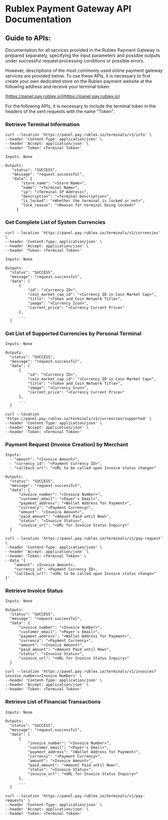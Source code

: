# Rublex Payment Gateway API Documentation

## Guide to APIs:
Documentation for all services provided in the Rublex Payment Gateway is prepared separately, specifying the input parameters and possible outputs under successful request processing conditions or possible errors.

However, descriptions of the most commonly used online payment gateway services are provided below. To use these APIs, it is necessary to first create your own dedicated store on the Rublex payment website at the following address and receive your terminal token:

[https://panel.pay.rublex.io](https://panel.pay.rublex.io)

For the following APIs, it is necessary to include the terminal token in the headers of the sent requests with the name "Token".

### Retrieve Terminal Information
```
curl --location 'https://panel.pay.rublex.io/terminals/v1/info' \
--header 'Content-Type: application/json' \
--header 'Accept: application/json' \
--header 'Token: <Terminal Token>'
```
```
Inputs: None
``` 
```
Outputs:
   "status": "SUCCESS",
   "message": "request.successful",
   "data": {
       "store_name": "<Store Name>",
       "name": "<Terminal Name>",
       "ip": "<Terminal IP Address>",
       "description": "<Terminal Description>",
       "is_locked": "<Whether the terminal is locked or not>",
       "lock_reason": "<Reason for terminal being locked>"
     }
```

### Get Complete List of System Currencies
```
curl --location 'https://panel.pay.rublex.io/terminals/v1/currencies' \
--header 'Content-Type: application/json' \
--header 'Accept: application/json' \
--header 'Token: <Terminal Token>'
```
```
Inputs: None
``` 
```
Outputs:
  "status": "SUCCESS",
  "message": "request.successful",
  "data": [
      {
          "id": "<Currency ID>",
          "coin_market_cap_id": "<Currency ID in Coin Market Cap>",
          "title": "<Token and Coin Network Title>",
          "image": "<Currency Icon>",
          "current_price": "<Currency Current Price>"
      },
      ...
  ]
```

### Get List of Supported Currencies by Personal Terminal
```
Inputs: None
``` 
```
Outputs:
  "status": "SUCCESS",
  "message": "request.successful",
  "data": [
      {
          "id": "<Currency ID>",
          "coin_market_cap_id": "<Currency ID in Coin Market Cap>",
          "title": "<Token and Coin Network Title>",
          "image": "<Currency Icon>",
          "current_price": "<Currency Current Price>"
      },
      ...
  ]
```
```
curl --location 'https://panel.pay.rublex.io/terminals/v1/currencies/supported' \
--header 'Content-Type: application/json' \
--header 'Accept: application/json' \
--header 'Token: <Terminal Token>'
```


### Payment Request (Invoice Creation) by Merchant
```
Inputs:
  - "amount": "<Invoice Amount>",
  - "currency_id": "<Payment Currency ID>",
  - "callback_url": "<URL to be called upon Invoice status change>"
```
```
Outputs:
  "status": "SUCCESS",
  "message": "request.successful",
  "data": {
      "invoice_number": "<Invoice Number>",
      "customer_email": "<Payer's Email>",
      "payment_address": "<Wallet Address for Payment>",
      "currency": "<Payment Currency>",
      "amount": "<Invoice Amount>",
      "paid_amount": "<Amount Paid until Now>",
      "status": "<Invoice Status>",
      "invoice_url": "<URL for Invoice Status Inquiry>"
  }
```
```
curl --location 'https://panel.pay.rublex.io/terminals/v1/pay-request' \
--header 'Content-Type: application/json' \
--header 'Accept: application/json' \
--header 'Token: <Terminal Token>' \
--data '{
    "amount": <Invoice Amount>,
    "currency_id": <Payment Currency ID>,
    "callback_url": "<URL to be called upon Invoice status change>"
}'
```


### Retrieve Invoice Status
```
Inputs: None
```
```
Outputs:
  "status": "SUCCESS",
  "message": "request.successful",
  "data": {
      "invoice_number": "<Invoice Number>",
      "customer_email": "<Payer's Email>",
      "payment_address": "<Wallet Address for Payment>",
      "currency": "<Payment Currency>",
      "amount": "<Invoice Amount>",
      "paid_amount": "<Amount Paid until Now>",
      "status": "<Invoice Status>",
      "invoice_url": "<URL for Invoice Status Inquiry>"
  }
```
```
curl --location 'https://panel.pay.rublex.io/terminals/v1/invoices?invoice_number=<Invoice Number>' \
--header 'Content-Type: application/json' \
--header 'Accept: application/json' \
--header 'Token: <Terminal Token>'
```

### Retrieve List of Financial Transactions
```
Inputs: None
```
```
Outputs:
  "status": "SUCCESS",
  "message": "request.successful",
  "data": [
      {
          "invoice_number": "<Invoice Number>",
          "customer_email": "<Payer's Email>",
          "payment_address": "<Wallet Address for Payment>",
          "currency": "<Payment Currency>",
          "amount": "<Invoice Amount>",
          "paid_amount": "<Amount Paid until Now>",
          "status": "<Invoice Status>",
          "invoice_url": "<URL for Invoice Status Inquiry>"
      },
      ...
  ]
```
```
curl --location 'https://panel.pay.rublex.io/terminals/v1/pay-requests' \
--header 'Content-Type: application/json' \
--header 'Accept: application/json' \
--header 'Token: <Terminal Token>'
```
